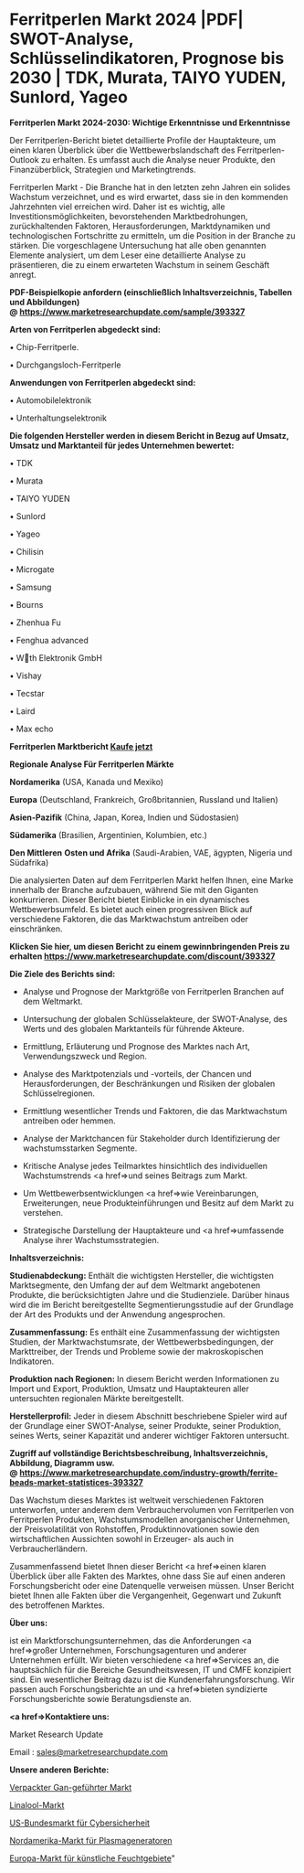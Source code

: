 # Ferritperlen Markt 2024 |PDF| SWOT-Analyse, Schlüsselindikatoren, Prognose bis 2030 | TDK, Murata, TAIYO YUDEN, Sunlord, Yageo

<strong>Ferritperlen Markt 2024-2030: Wichtige Erkenntnisse und Erkenntnisse</strong>

Der Ferritperlen-Bericht bietet detaillierte Profile der Hauptakteure, um einen klaren Überblick über die Wettbewerbslandschaft des Ferritperlen-Outlook zu erhalten. Es umfasst auch die Analyse neuer Produkte, den Finanzüberblick, Strategien und Marketingtrends.

Ferritperlen Markt - Die Branche hat in den letzten zehn Jahren ein solides Wachstum verzeichnet, und es wird erwartet, dass sie in den kommenden Jahrzehnten viel erreichen wird. Daher ist es wichtig, alle Investitionsmöglichkeiten, bevorstehenden Marktbedrohungen, zurückhaltenden Faktoren, Herausforderungen, Marktdynamiken und technologischen Fortschritte zu ermitteln, um die Position in der Branche zu stärken. Die vorgeschlagene Untersuchung hat alle oben genannten Elemente analysiert, um dem Leser eine detaillierte Analyse zu präsentieren, die zu einem erwarteten Wachstum in seinem Geschäft anregt.

<strong><b>PDF-Beispielkopie anfordern (einschließlich Inhaltsverzeichnis, Tabellen und Abbildungen) @ </b></strong><strong><a href=https://www.marketresearchupdate.com/sample/393327><strong>https://www.marketresearchupdate.com/sample/393327</u></a></strong></strong>

<strong>Arten von Ferritperlen abgedeckt sind:</strong>

• Chip-Ferritperle.

• Durchgangsloch-Ferritperle

<strong>Anwendungen von Ferritperlen abgedeckt sind:</strong>

• Automobilelektronik

• Unterhaltungselektronik

<strong>Die folgenden Hersteller werden in diesem Bericht in Bezug auf Umsatz, Umsatz und Marktanteil für jedes Unternehmen bewertet:</strong>

• TDK

• Murata

• TAIYO YUDEN

• Sunlord

• Yageo

• Chilisin

• Microgate

• Samsung

• Bourns

• Zhenhua Fu

• Fenghua advanced

• Wth Elektronik GmbH

• Vishay

• Tecstar

• Laird

• Max echo

<strong>Ferritperlen Marktbericht <a href=https://www.marketresearchupdate.com/buynow/393327>Kaufe jetzt</a></strong>

<strong>Regionale Analyse Für Ferritperlen Märkte</strong>

<strong>Nordamerika</strong> (USA, Kanada und Mexiko)

<strong>Europa</strong> (Deutschland, Frankreich, Großbritannien, Russland und Italien)

<strong>Asien-Pazifik</strong> (China, Japan, Korea, Indien und Südostasien)

<strong>Südamerika</strong> (Brasilien, Argentinien, Kolumbien, etc.)

<strong>Den Mittleren</strong> <strong>Osten und Afrika</strong> (Saudi-Arabien, VAE, ägypten, Nigeria und Südafrika)

Die analysierten Daten auf dem Ferritperlen Markt helfen Ihnen, eine Marke innerhalb der Branche aufzubauen, während Sie mit den Giganten konkurrieren. Dieser Bericht bietet Einblicke in ein dynamisches Wettbewerbsumfeld. Es bietet auch einen progressiven Blick auf verschiedene Faktoren, die das Marktwachstum antreiben oder einschränken.

<strong>Klicken Sie hier, um diesen Bericht zu einem gewinnbringenden Preis zu erhalten
</strong><strong><a href=https://www.marketresearchupdate.com/discount/393327>https://www.marketresearchupdate.com/discount/393327</b></u></strong></a>

<strong>Die Ziele des Berichts sind:</strong>

- Analyse und Prognose der Marktgröße von Ferritperlen Branchen auf dem Weltmarkt.

- Untersuchung der globalen Schlüsselakteure, der SWOT-Analyse, des Werts und des globalen Marktanteils für führende Akteure.

- Ermittlung, Erläuterung und Prognose des Marktes nach Art, Verwendungszweck und Region.

- Analyse des Marktpotenzials und -vorteils, der Chancen und Herausforderungen, der Beschränkungen und Risiken der globalen Schlüsselregionen.

- Ermittlung wesentlicher Trends und Faktoren, die das Marktwachstum antreiben oder hemmen.

- Analyse der Marktchancen für Stakeholder durch Identifizierung der wachstumsstarken Segmente.

- Kritische Analyse jedes Teilmarktes hinsichtlich des individuellen Wachstumstrends <a href=>und</a> seines Beitrags zum Markt.

- Um Wettbewerbsentwicklungen <a href=>wie</a> Vereinbarungen, Erweiterungen, neue Produkteinführungen und Besitz auf dem Markt zu verstehen.

- Strategische Darstellung der Hauptakteure und <a href=>umfas</a>sende Analyse ihrer Wachstumsstrategien.

<strong>Inhaltsverzeichnis:</strong>

<strong>Studienabdeckung:</strong> Enthält die wichtigsten Hersteller, die wichtigsten Marktsegmente, den Umfang der auf dem Weltmarkt angebotenen Produkte, die berücksichtigten Jahre und die Studienziele. Darüber hinaus wird die im Bericht bereitgestellte Segmentierungsstudie auf der Grundlage der Art des Produkts und der Anwendung angesprochen.

<strong>Zusammenfassung:</strong> Es enthält eine Zusammenfassung der wichtigsten Studien, der Marktwachstumsrate, der Wettbewerbsbedingungen, der Markttreiber, der Trends und Probleme sowie der makroskopischen Indikatoren.

<strong>Produktion nach Regionen:</strong> In diesem Bericht werden Informationen zu Import und Export, Produktion, Umsatz und Hauptakteuren aller untersuchten regionalen Märkte bereitgestellt.

<strong>Herstellerprofil:</strong> Jeder in diesem Abschnitt beschriebene Spieler wird auf der Grundlage einer SWOT-Analyse, seiner Produkte, seiner Produktion, seines Werts, seiner Kapazität und anderer wichtiger Faktoren untersucht.

<strong><b>Zugriff auf vollständige Berichtsbeschreibung, Inhaltsverzeichnis, Abbildung, Diagramm usw. @ </b></strong><strong><a href=https://www.marketresearchupdate.com/industry-growth/ferrite-beads-market-statistices-393327>https://www.marketresearchupdate.com/industry-growth/ferrite-beads-market-statistices-393327</a></strong>

Das Wachstum dieses Marktes ist weltweit verschiedenen Faktoren unterworfen, unter anderem dem Verbrauchervolumen von Ferritperlen von Ferritperlen Produkten, Wachstumsmodellen anorganischer Unternehmen, der Preisvolatilität von Rohstoffen, Produktinnovationen sowie den wirtschaftlichen Aussichten sowohl in Erzeuger- als auch in Verbraucherländern.

Zusammenfassend bietet Ihnen dieser Bericht <a href=>einen</a> klaren Überblick über alle Fakten des Marktes, ohne dass Sie auf einen anderen Forschungsbericht oder eine Datenquelle verweisen müssen. Unser Bericht bietet Ihnen alle Fakten über die Vergangenheit, Gegenwart und Zukunft des betroffenen Marktes.

<strong>Über uns:</strong>

 ist ein Marktforschungsunternehmen, das die Anforderungen <a href=>großer</a> Unternehmen, Forschungsagenturen und anderer Unternehmen erfüllt. Wir bieten verschiedene <a href=>Services</a> an, die hauptsächlich für die Bereiche Gesundheitswesen, IT und CMFE konzipiert sind. Ein wesentlicher Beitrag dazu ist die Kundenerfahrungsforschung. Wir passen auch Forschungsberichte an und <a href=>bieten</a> syndizierte Forschungsberichte sowie Beratungsdienste an.

<strong><a href=>Kontaktiere uns:</a></strong>

Market Research Update

Email : sales@marketresearchupdate.com

<strong>Unsere anderen Berichte:</strong>

<a href=https://www.linkedin.com/pulse/packaged-gan-led-market-expects-see>Verpackter Gan-geführter Markt</a>

<a href=https://www.linkedin.com/pulse/linalool-market-2023-analysis-growth-drivers>Linalool-Markt</a>

<a href=https://www.linkedin.com/pulse/us-federal-cyber-security-market-size-trends>US-Bundesmarkt für Cybersicherheit</a>

<a href=https://www.linkedin.com/pulse/north-america-plasma-generator-market-2023-usd>Nordamerika-Markt für Plasmageneratoren</a>

<a href=https://www.linkedin.com/pulse/europe-artificial-wetland-market-2023-2030-coverage-overview>Europa-Markt für künstliche Feuchtgebiete</a>"
